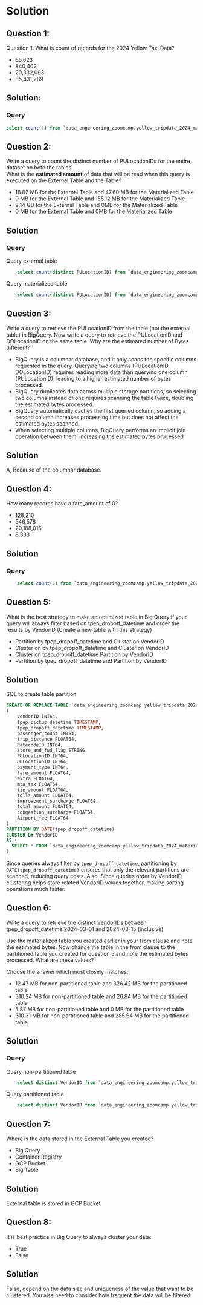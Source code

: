 # Solution

## Question 1:
Question 1: What is count of records for the 2024 Yellow Taxi Data?
- 65,623
- 840,402
- 20,332,093
- 85,431,289

## Solution:
### Query
```sql
select count(1) from `data_engineering_zoomcamp.yellow_tripdata_2024_materialized`
```

## Question 2:
Write a query to count the distinct number of PULocationIDs for the entire dataset on both the tables.</br> 
What is the **estimated amount** of data that will be read when this query is executed on the External Table and the Table?

- 18.82 MB for the External Table and 47.60 MB for the Materialized Table
- 0 MB for the External Table and 155.12 MB for the Materialized Table
- 2.14 GB for the External Table and 0MB for the Materialized Table
- 0 MB for the External Table and 0MB for the Materialized Table

## Solution
### Query
Query external table
```sql  
    select count(distinct PULocationID) from `data_engineering_zoomcamp.yellow_tripdata_2024_external`
```

Query materialized table
```sql
    select count(distinct PULocationID) from `data_engineering_zoomcamp.yellow_tripdata_2024_materialized`
```

## Question 3:
Write a query to retrieve the PULocationID from the table (not the external table) in BigQuery. Now write a query to retrieve the PULocationID and DOLocationID on the same table. Why are the estimated number of Bytes different?
- BigQuery is a columnar database, and it only scans the specific columns requested in the query. Querying two columns (PULocationID, DOLocationID) requires 
reading more data than querying one column (PULocationID), leading to a higher estimated number of bytes processed.
- BigQuery duplicates data across multiple storage partitions, so selecting two columns instead of one requires scanning the table twice, 
doubling the estimated bytes processed.
- BigQuery automatically caches the first queried column, so adding a second column increases processing time but does not affect the estimated bytes scanned.
- When selecting multiple columns, BigQuery performs an implicit join operation between them, increasing the estimated bytes processed

## Solution
A, Because of the columnar database.

## Question 4:
How many records have a fare_amount of 0?
- 128,210
- 546,578
- 20,188,016
- 8,333

## Solution
### Query
```sql
    select count(1) from `data_engineering_zoomcamp.yellow_tripdata_2024_materialized` where fare_amount = 0
```

## Question 5:
What is the best strategy to make an optimized table in Big Query if your query will always filter based on tpep_dropoff_datetime and order the results by VendorID (Create a new table with this strategy)
- Partition by tpep_dropoff_datetime and Cluster on VendorID
- Cluster on by tpep_dropoff_datetime and Cluster on VendorID
- Cluster on tpep_dropoff_datetime Partition by VendorID
- Partition by tpep_dropoff_datetime and Partition by VendorID

## Solution
SQL to create table partition
```sql
CREATE OR REPLACE TABLE `data_engineering_zoomcamp.yellow_tripdata_2024_partitioned`
(
    VendorID INT64,
    tpep_pickup_datetime TIMESTAMP,
    tpep_dropoff_datetime TIMESTAMP,
    passenger_count INT64,
    trip_distance FLOAT64,
    RatecodeID INT64,
    store_and_fwd_flag STRING,
    PULocationID INT64,
    DOLocationID INT64,
    payment_type INT64,
    fare_amount FLOAT64,
    extra FLOAT64,
    mta_tax FLOAT64,
    tip_amount FLOAT64,
    tolls_amount FLOAT64,
    improvement_surcharge FLOAT64,
    total_amount FLOAT64,
    congestion_surcharge FLOAT64,
    Airport_fee FLOAT64
)
PARTITION BY DATE(tpep_dropoff_datetime)
CLUSTER BY VendorID
AS (
  SELECT * FROM `data_engineering_zoomcamp.yellow_tripdata_2024_materialized`
)
```
Since queries always filter by `tpep_dropoff_datetime`, partitioning by `DATE(tpep_dropoff_datetime)` ensures that only the relevant partitions are scanned, reducing query costs. Also, Since queries order by VendorID, clustering helps store related VendorID values together, making sorting operations much faster.

## Question 6:
Write a query to retrieve the distinct VendorIDs between tpep_dropoff_datetime
2024-03-01 and 2024-03-15 (inclusive)</br>

Use the materialized table you created earlier in your from clause and note the estimated bytes. Now change the table in the from clause to the partitioned table you created for question 5 and note the estimated bytes processed. What are these values? </br>

Choose the answer which most closely matches.</br> 

- 12.47 MB for non-partitioned table and 326.42 MB for the partitioned table
- 310.24 MB for non-partitioned table and 26.84 MB for the partitioned table
- 5.87 MB for non-partitioned table and 0 MB for the partitioned table
- 310.31 MB for non-partitioned table and 285.64 MB for the partitioned table

## Solution
### Query
Query non-partitioned table
```sql
    select distinct VendorID from `data_engineering_zoomcamp.yellow_tripdata_2024_materialized` where tpep_dropoff_datetime between '2024-03-01' and '2024-03-15'
```
Query partitioned table
```sql
    select distinct VendorID from `data_engineering_zoomcamp.yellow_tripdata_2024_partitioned` where tpep_dropoff_datetime between '2024-03-01' and '2024-03-15'
```

## Question 7: 
Where is the data stored in the External Table you created?

- Big Query
- Container Registry
- GCP Bucket
- Big Table

## Solution
External table is stored in GCP Bucket

## Question 8:
It is best practice in Big Query to always cluster your data:
- True
- False

## Solution
False, depend on the data size and uniqueness of the value that want to be clustered. You alse need to consider how frequent the data will be filtered.

